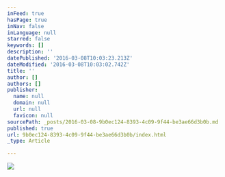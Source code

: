 ```yaml
---
inFeed: true
hasPage: true
inNav: false
inLanguage: null
starred: false
keywords: []
description: ''
datePublished: '2016-03-08T10:03:23.213Z'
dateModified: '2016-03-08T10:03:02.742Z'
title: ''
author: []
authors: []
publisher:
  name: null
  domain: null
  url: null
  favicon: null
sourcePath: _posts/2016-03-08-9b0ec124-8393-4c09-9f44-be3ae66d3b0b.md
published: true
url: 9b0ec124-8393-4c09-9f44-be3ae66d3b0b/index.html
_type: Article

---
```

![](https://the-grid-user-content.s3-us-west-2.amazonaws.com/8bbcf364-2dd5-4fd5-b32d-09f6cf17a752.jpg)